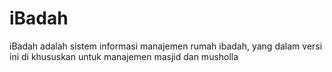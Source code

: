 # iBadah
iBadah adalah sistem informasi manajemen rumah ibadah, yang dalam versi ini di khususkan untuk manajemen masjid dan musholla
